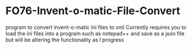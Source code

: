 # FO76-Invent-o-matic-File-Convert
program to convert invent-o-matic ini files to xml
Currently requires you to load the ini files into a program such as notepad++ and save as a json file but will be altering the functionality as I progress
